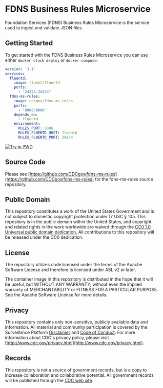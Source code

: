 # FDNS Business Rules Microservice

Foundation Services (FDNS) Business Rules Microservice is the service used to ingest and validate JSON files.

## Getting Started

To get started with the FDNS Business Rules Microservice you can use either `docker stack deploy` or `docker-compose`:

```yaml
version: '3.1'
services:
  fluentd:
    image: fluent/fluentd
    ports:
      - "24224:24224"
  fdns-ms-rules:
    image: cdcgov/fdns-ms-rules
    ports:
      - "8086:8086"
    depends_on:
      - fluentd
    environment:
      RULES_PORT: 8086
      RULES_FLUENTD_HOST: fluentd
      RULES_FLUENTD_PORT: 24224
```

[![Try in PWD](https://raw.githubusercontent.com/play-with-docker/stacks/master/assets/images/button.png)](http://play-with-docker.com?stack=https://raw.githubusercontent.com/CDCgov/fdns-ms-rules/master/stack.yml)

## Source Code

Please see [https://github.com/CDCgov/fdns-ms-rules](https://github.com/CDCgov/fdns-ms-rules) for the fdns-ms-rules source repository.

## Public Domain

This repository constitutes a work of the United States Government and is not subject to domestic copyright protection under 17 USC § 105. This repository is in the public domain within the United States, and copyright and related rights in the work worldwide are waived through the [CC0 1.0 Universal public domain dedication](https://creativecommons.org/publicdomain/zero/1.0/). All contributions to this repository will be released under the CC0 dedication.

## License

The repository utilizes code licensed under the terms of the Apache Software License and therefore is licensed under ASL v2 or later.

The container image in this repository is distributed in the hope that it will be useful, but WITHOUT ANY WARRANTY; without even the implied warranty of MERCHANTABILITY or FITNESS FOR A PARTICULAR PURPOSE. See the Apache Software License for more details.

## Privacy

This repository contains only non-sensitive, publicly available data and information. All material and community participation is covered by the Surveillance Platform [Disclaimer](https://github.com/CDCgov/template/blob/master/DISCLAIMER.md) and [Code of Conduct](https://github.com/CDCgov/template/blob/master/code-of-conduct.md).
For more information about CDC's privacy policy, please visit [http://www.cdc.gov/privacy.html](http://www.cdc.gov/privacy.html).

## Records

This repository is not a source of government records, but is a copy to increase collaboration and collaborative potential. All government records will be published through the [CDC web site](http://www.cdc.gov).